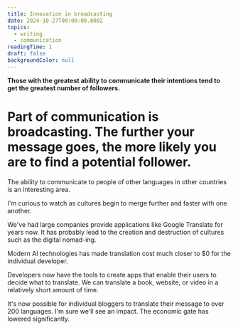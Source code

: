 ```yaml
---
title: Innovation in broadcasting
date: 2024-10-27T00:00:00.000Z
topics:
  - writing
  - communication
readingTime: 1
draft: false
backgroundColor: null
---
```


**Those with the greatest ability to communicate their intentions tend to get the greatest number of followers.**

# Part of communication is broadcasting. The further your message goes, the more likely you are to find a potential follower.

The ability to communicate to people of other languages in other countries is an interesting area.

I'm curious to watch as cultures begin to merge further and faster with one another.

We've had large companies provide applications like Google Translate for years now. It has probably lead to the creation and destruction of cultures such as the digital nomad-ing.

Modern AI technologies has made translation cost much closer to $0 for the individual developer.

Developers now have the tools to create apps that enable their users to decide what to translate. We can translate a book, website, or video in a relatively short amount of time.

It's now possible for individual bloggers to translate their message to over 200 languages. I'm sure we'll see an impact. The economic gate has lowered significantly.
